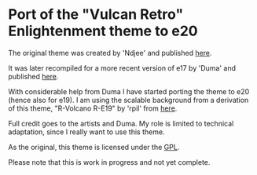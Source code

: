 # Port of the "Vulcan Retro" Enlightenment theme to e20

The original theme was created by 'Ndjee' and published [here](http://e17-stuff.org/content/show.php/Vulcan-Retro?content=61998).

It was later recompiled for a more recent version of e17 by 'Duma' and published [here](http://e17-stuff.org/content/show.php/Vulcan-Retro?content=155236).

With considerable help from Duma I have started porting the theme to e20 (hence also for e19). I am using the scalable background from a derivation of this theme, "R-Volcano R-E19" by 'rpil' from [here](http://e17-stuff.org/content/show.php/R-Volcano+R-E19?content=167690).

Full credit goes to the artists and Duma. My role is limited to technical adaptation, since I really want to use this theme.

As the original, this theme is licensed under the [GPL](http://www.gnu.org/licenses/gpl.html).

Please note that this is work in progress and not yet complete.
